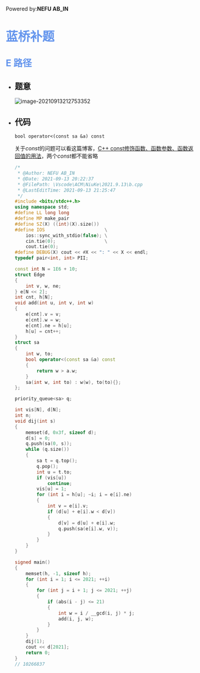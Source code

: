 Powered by:**NEFU AB_IN**

# <font color=#6495ED size=6>蓝桥补题</font>

## <font color=#6495ED size=5>E 路径</font>

* ## 题意

  ![image-20210913212753352](C:\Users\liusy\AppData\Roaming\Typora\typora-user-images\image-20210913212753352.png)
  
* ## 代码

  `bool operator<(const sa &a) const` 

  关于$const$的问题可以看这篇博客，[C++ const修饰函数、函数参数、函数返回值的用法](https://ugirc.blog.csdn.net/article/details/100730769)，两个$const$都不能省略

  ```cpp
  /*
   * @Author: NEFU AB_IN
   * @Date: 2021-09-13 20:22:37
   * @FilePath: \Vscode\ACM\NiuKe\2021.9.13\b.cpp
   * @LastEditTime: 2021-09-13 21:25:47
   */
  #include <bits/stdc++.h>
  using namespace std;
  #define LL long long
  #define MP make_pair
  #define SZ(X) ((int)(X).size())
  #define IOS                      \
      ios::sync_with_stdio(false); \
      cin.tie(0);                  \
      cout.tie(0);
  #define DEBUG(X) cout << #X << ": " << X << endl;
  typedef pair<int, int> PII;
  
  const int N = 1E6 + 10;
  struct Edge
  {
      int v, w, ne;
  } e[N << 2];
  int cnt, h[N];
  void add(int u, int v, int w)
  {
      e[cnt].v = v;
      e[cnt].w = w;
      e[cnt].ne = h[u];
      h[u] = cnt++;
  }
  struct sa
  {
      int w, to;
      bool operator<(const sa &a) const
      {
          return w > a.w;
      }
      sa(int w, int to) : w(w), to(to){};
  };
  
  priority_queue<sa> q;
  
  int vis[N], d[N];
  int n;
  void dij(int s)
  {
      memset(d, 0x3f, sizeof d);
      d[s] = 0;
      q.push(sa(0, s));
      while (q.size())
      {
          sa t = q.top();
          q.pop();
          int u = t.to;
          if (vis[u])
              continue;
          vis[u] = 1;
          for (int i = h[u]; ~i; i = e[i].ne)
          {
              int v = e[i].v;
              if (d[u] + e[i].w < d[v])
              {
                  d[v] = d[u] + e[i].w;
                  q.push(sa(e[i].w, v));
              }
          }
      }
  }
  
  signed main()
  {
      memset(h, -1, sizeof h);
      for (int i = 1; i <= 2021; ++i)
      {
          for (int j = i + 1; j <= 2021; ++j)
          {
              if (abs(i - j) <= 21)
              {
                  int w = i / __gcd(i, j) * j;
                  add(i, j, w);
              }
          }
      }
      dij(1);
      cout << d[2021];
      return 0;
  }
  // 10266837
  ```

  